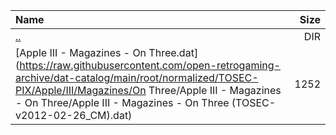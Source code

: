 |Name|Size|
|:---|---:|
|[..](../index.html)|DIR|
|[Apple III - Magazines - On Three.dat](https://raw.githubusercontent.com/open-retrogaming-archive/dat-catalog/main/root/normalized/TOSEC-PIX/Apple/III/Magazines/On Three/Apple III - Magazines - On Three/Apple III - Magazines - On Three (TOSEC-v2012-02-26_CM).dat)|1252|
